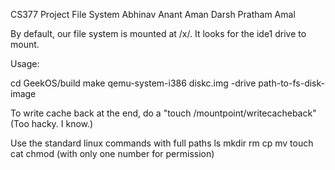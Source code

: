 CS377 Project
File System
Abhinav
Anant
Aman
Darsh
Pratham
Amal


By default, our file system is mounted at /x/. It looks for the ide1 drive to mount.

Usage:

cd GeekOS/build
make
qemu-system-i386 diskc.img -drive path-to-fs-disk-image


To write cache back at the end, do a "touch /mountpoint/writecacheback" (Too hacky. I know.)

Use the standard linux commands with full paths
ls
mkdir
rm
cp
mv
touch
cat
chmod (with only one number for permission)
